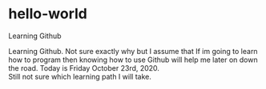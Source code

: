 # hello-world
Learning Github

Learning Github.  Not sure exactly why but I assume that If im going to learn how to program then knowing how to use Github will help me later on down the road.  Today is Friday October 23rd, 2020.  
Still not sure which learning path I will take.

